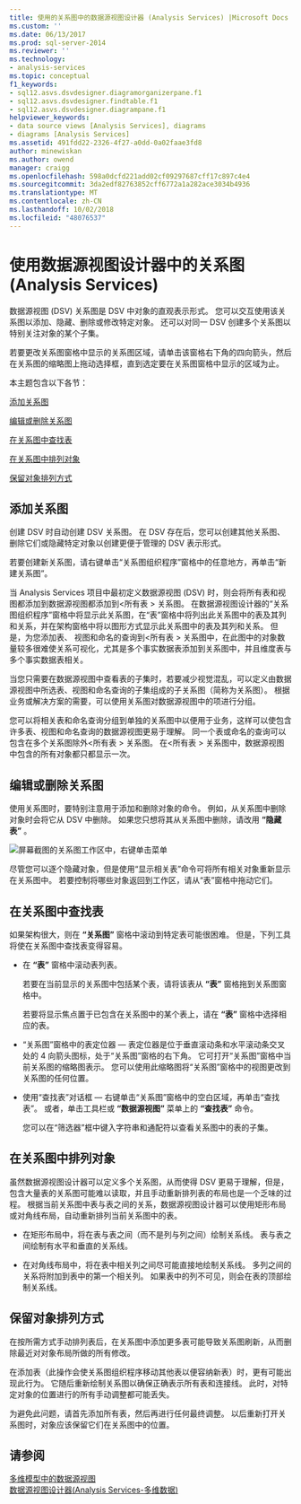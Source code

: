 ```yaml
---
title: 使用的关系图中的数据源视图设计器 (Analysis Services) |Microsoft Docs
ms.custom: ''
ms.date: 06/13/2017
ms.prod: sql-server-2014
ms.reviewer: ''
ms.technology:
- analysis-services
ms.topic: conceptual
f1_keywords:
- sql12.asvs.dsvdesigner.diagramorganizerpane.f1
- sql12.asvs.dsvdesigner.findtable.f1
- sql12.asvs.dsvdesigner.diagrampane.f1
helpviewer_keywords:
- data source views [Analysis Services], diagrams
- diagrams [Analysis Services]
ms.assetid: 491fdd22-2326-4f27-a0dd-0a02faae3fd8
author: minewiskan
ms.author: owend
manager: craigg
ms.openlocfilehash: 598a0dcfd221add02cf09297687cff17c897c4e4
ms.sourcegitcommit: 3da2edf82763852cff6772a1a282ace3034b4936
ms.translationtype: MT
ms.contentlocale: zh-CN
ms.lasthandoff: 10/02/2018
ms.locfileid: "48076537"
---
```

# <a name="work-with-diagrams-in-data-source-view-designer-analysis-services"></a>使用数据源视图设计器中的关系图 (Analysis Services)
  数据源视图 (DSV) 关系图是 DSV 中对象的直观表示形式。 您可以交互使用该关系图以添加、隐藏、删除或修改特定对象。 还可以对同一 DSV 创建多个关系图以特别关注对象的某个子集。  
  
 若要更改关系图窗格中显示的关系图区域，请单击该窗格右下角的四向箭头，然后在关系图的缩略图上拖动选择框，直到选定要在关系图窗格中显示的区域为止。  
  
 本主题包含以下各节：  
  
 [添加关系图](#bkmk_add)  
  
 [编辑或删除关系图](#bkmk_edit)  
  
 [在关系图中查找表](#bkmk_findtables)  
  
 [在关系图中排列对象](#bkmk_arrangeobjects)  
  
 [保留对象排列方式](#bkmk_preserve)  
  
##  <a name="bkmk_add"></a> 添加关系图  
 创建 DSV 时自动创建 DSV 关系图。 在 DSV 存在后，您可以创建其他关系图、删除它们或隐藏特定对象以创建更便于管理的 DSV 表示形式。  
  
 若要创建新关系图，请右键单击“关系图组织程序”窗格中的任意地方，再单击“新建关系图”。  
  
 当 Analysis Services 项目中最初定义数据源视图 (DSV) 时，则会将所有表和视图都添加到数据源视图都添加到\<所有表 > 关系图。 在数据源视图设计器的“关系图组织程序”窗格中将显示此关系图，在“表”窗格中将列出此关系图中的表及其列和关系，并在架构窗格中将以图形方式显示此关系图中的表及其列和关系。 但是，为您添加表、 视图和命名的查询到\<所有表 > 关系图中，在此图中的对象数量较多很难使关系可视化，尤其是多个事实数据表添加到关系图中，并且维度表与多个事实数据表相关。  
  
 当您只需要在数据源视图中查看表的子集时，若要减少视觉混乱，可以定义由数据源视图中所选表、视图和命名查询的子集组成的子关系图（简称为关系图）。 根据业务或解决方案的需要，可以使用关系图对数据源视图中的项进行分组。  
  
 您可以将相关表和命名查询分组到单独的关系图中以便用于业务，这样可以使包含许多表、视图和命名查询的数据源视图更易于理解。 同一个表或命名的查询可以包含在多个关系图除外\<所有表 > 关系图。 在\<所有表 > 关系图中，数据源视图中包含的所有对象都只都显示一次。  
  
##  <a name="bkmk_edit"></a> 编辑或删除关系图  
 使用关系图时，要特别注意用于添加和删除对象的命令。 例如，从关系图中删除对象时会将它从 DSV 中删除。 如果您只想将其从关系图中删除，请改用 **“隐藏表”** 。  
  
 ![屏幕截图的关系图工作区中，右键单击菜单](../media/ssas-olapdsv-diagram.gif "屏幕截图的关系图工作区中，右键单击菜单")  
  
 尽管您可以逐个隐藏对象，但是使用“显示相关表”命令可将所有相关对象重新显示在关系图中。 若要控制将哪些对象返回到工作区，请从“表”窗格中拖动它们。  
  
##  <a name="bkmk_findtables"></a> 在关系图中查找表  
 如果架构很大，则在 **“关系图”** 窗格中滚动到特定表可能很困难。 但是，下列工具将使在关系图中查找表变得容易。  
  
-   在 **“表”** 窗格中滚动表列表。  
  
     若要在当前显示的关系图中包括某个表，请将该表从 **“表”** 窗格拖到关系图窗格中。  
  
     若要将显示焦点置于已包含在关系图中的某个表上，请在 **“表”** 窗格中选择相应的表。  
  
-   “关系图”窗格中的表定位器 — 表定位器是位于垂直滚动条和水平滚动条交叉处的 4 向箭头图标，处于“关系图”窗格的右下角。 它可打开“关系图”窗格中当前关系图的缩略图表示。 您可以使用此缩略图将“关系图”窗格中的视图更改到关系图的任何位置。  
  
-   使用“查找表”对话框 — 右键单击“关系图”窗格中的空白区域，再单击“查找表”。 或者，单击工具栏或 **“数据源视图”** 菜单上的 **“查找表”** 命令。  
  
     您可以在“筛选器”框中键入字符串和通配符以查看关系图中的表的子集。  
  
##  <a name="bkmk_arrangeobjects"></a> 在关系图中排列对象  
 虽然数据源视图设计器可以定义多个关系图，从而使得 DSV 更易于理解，但是，包含大量表的关系图可能难以读取，并且手动重新排列表的布局也是一个乏味的过程。 根据当前关系图中表与表之间的关系，数据源视图设计器可以使用矩形布局或对角线布局，自动重新排列当前关系图中的表。  
  
-   在矩形布局中，将在表与表之间（而不是列与列之间）绘制关系线。 表与表之间绘制有水平和垂直的关系线。  
  
-   在对角线布局中，将在表中相关列之间尽可能直接地绘制关系线。 多列之间的关系将附加到表中的第一个相关列。 如果表中的列不可见，则会在表的顶部绘制关系线。  
  
##  <a name="bkmk_preserve"></a> 保留对象排列方式  
 在按所需方式手动排列表后，在关系图中添加更多表可能导致关系图刷新，从而删除最近对对象布局所做的所有修改。  
  
 在添加表（此操作会使关系图组织程序移动其他表以便容纳新表）时，更有可能出现此行为。 它随后重新绘制关系图以确保正确表示所有表和连接线。 此时，对特定对象的位置进行的所有手动调整都可能丢失。  
  
 为避免此问题，请首先添加所有表，然后再进行任何最终调整。 以后重新打开关系图时，对象应该保留它们在关系图中的位置。  
  
## <a name="see-also"></a>请参阅  
 [多维模型中的数据源视图](data-source-views-in-multidimensional-models.md)   
 [数据源视图设计器&#40;Analysis Services-多维数据&#41;](../data-source-view-designer-analysis-services-multidimensional-data.md)  
  
  
